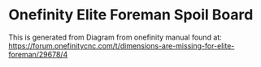 # Onefinity Elite Foreman Spoil Board
This is generated from Diagram from onefinity manual found at:
https://forum.onefinitycnc.com/t/dimensions-are-missing-for-elite-foreman/29678/4


